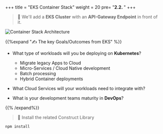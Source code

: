 +++
title = "EKS Container Stack"
weight = 20
pre= "<b>2.2. </b>"
+++


> 🎯 We'll add a **EKS Cluster** with an **API-Gateway Endpoint** in front of it.

![Container Stack Architecture](/images/container-typescript/container-stack.png)

{{%expand "✍️ The key Goals/Outcomes from EKS" %}}
* What type of workloads will you be deploying on **Kubernetes**? 
  * Migrate legacy Apps to Cloud
  * Micro-Services / Cloud Native development
  * Batch processing 
  * Hybrid Container deployments 

* What Cloud Services will your workloads need to integrate with?

* What is your development teams maturity in **DevOps**?

{{% /expand%}}

> 🎯 Install the related Construct Library

```
npm install
```


